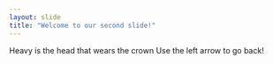 ```yaml
---
layout: slide
title: "Welcome to our second slide!"
---
```

Heavy is the head that wears the crown
Use the left arrow to go back!
